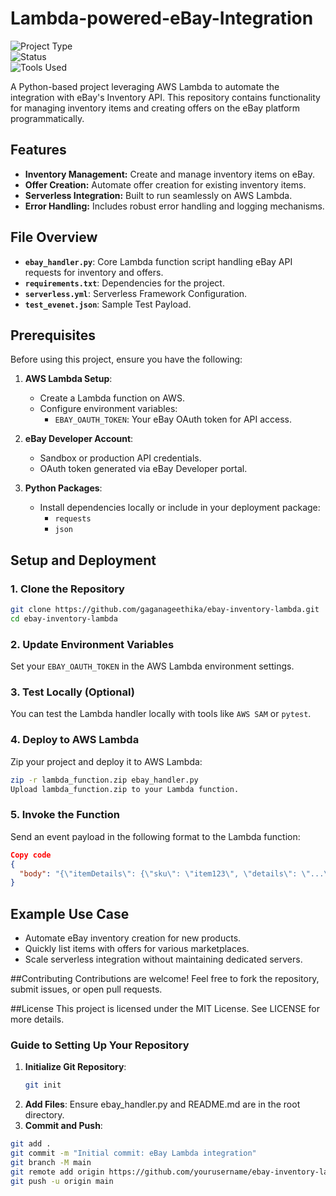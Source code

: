 # Lambda-powered-eBay-Integration

![Project Type](https://img.shields.io/badge/Project-Type%3A%20Serverless%20Integration-blue)  
![Status](https://img.shields.io/badge/Status-In%20Progress-yellow)  
![Tools Used](https://img.shields.io/badge/Tools-Python%20%7C%20AWS%20Lambda%20%7C%20Serverless%20Framework%20%7C%20Requests%20%7C%20Boto3-orange)


A Python-based project leveraging AWS Lambda to automate the integration with eBay's Inventory API. This repository contains functionality for managing inventory items and creating offers on the eBay platform programmatically.

## Features

- **Inventory Management:** Create and manage inventory items on eBay.
- **Offer Creation:** Automate offer creation for existing inventory items.
- **Serverless Integration:** Built to run seamlessly on AWS Lambda.
- **Error Handling:** Includes robust error handling and logging mechanisms.

## File Overview

- **`ebay_handler.py`**: Core Lambda function script handling eBay API requests for inventory and offers.
- **`requirements.txt`**: Dependencies for the project.
- **`serverless.yml`**: Serverless Framework Configuration.
- **`test_evenet.json`**: Sample Test Payload.

## Prerequisites

Before using this project, ensure you have the following:

1. **AWS Lambda Setup**:
   - Create a Lambda function on AWS.
   - Configure environment variables:
     - `EBAY_OAUTH_TOKEN`: Your eBay OAuth token for API access.

2. **eBay Developer Account**:
   - Sandbox or production API credentials.
   - OAuth token generated via eBay Developer portal.

3. **Python Packages**:
   - Install dependencies locally or include in your deployment package:
     - `requests`
     - `json`

## Setup and Deployment

### 1. Clone the Repository
```bash
git clone https://github.com/gaganageethika/ebay-inventory-lambda.git
cd ebay-inventory-lambda
```
### 2. Update Environment Variables
Set your `EBAY_OAUTH_TOKEN` in the AWS Lambda environment settings.

### 3. Test Locally (Optional)
You can test the Lambda handler locally with tools like `AWS SAM` or `pytest`.

### 4. Deploy to AWS Lambda
Zip your project and deploy it to AWS Lambda:

```bash
zip -r lambda_function.zip ebay_handler.py
Upload lambda_function.zip to your Lambda function.
```

### 5. Invoke the Function
Send an event payload in the following format to the Lambda function:

```json
Copy code
{
  "body": "{\"itemDetails\": {\"sku\": \"item123\", \"details\": \"...\"}, \"offerDetails\": {\"price\": \"10.99\"}}"
}
```
## Example Use Case
- Automate eBay inventory creation for new products.
- Quickly list items with offers for various marketplaces.
- Scale serverless integration without maintaining dedicated servers.

##Contributing
Contributions are welcome! Feel free to fork the repository, submit issues, or open pull requests.

##License
This project is licensed under the MIT License. See LICENSE for more details.


### Guide to Setting Up Your Repository

1. **Initialize Git Repository**:
   ```bash
   git init
   ```
2. **Add Files**:
    Ensure ebay_handler.py and README.md are in the root directory.
3. **Commit and Push**:

```bash
git add .
git commit -m "Initial commit: eBay Lambda integration"
git branch -M main
git remote add origin https://github.com/yourusername/ebay-inventory-lambda.git
git push -u origin main
```
